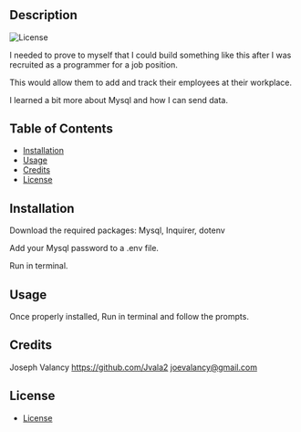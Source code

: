 # <Employee Tracker>

## Description

![License](https://img.shields.io/badge/Liscense-MIT-blue.svg "License Badge")

I needed to prove to myself that I could build something like this after I was recruited as a programmer for a job position.



This would allow them to add and track their employees at their workplace.

I learned a bit more about Mysql and how I can send data.


## Table of Contents

- [Installation](#installation)
- [Usage](#usage)
- [Credits](#credits)
- [License](#license)


## Installation

Download the required packages: Mysql, Inquirer, dotenv

Add your Mysql password to a .env file.

Run in terminal.






## Usage

Once properly installed, Run in terminal and follow the prompts.


    







## Credits

Joseph Valancy https://github.com/Jvala2 joevalancy@gmail.com














## License

- [License](https://opensource.org/liscenses/MIT)
